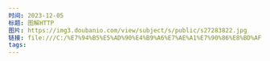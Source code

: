```yaml
---
时间: 2023-12-05
标题: 图解HTTP
图片: https://img3.doubanio.com/view/subject/s/public/s27283822.jpg
链接: file:///C:/%E7%94%B5%E5%AD%90%E4%B9%A6%E7%AE%A1%E7%90%86%E8%BD%AF%E4%BB%B6/%E8%AE%A1%E7%AE%97%E6%9C%BA_%E7%9C%8B%E5%AE%8C%E7%9A%84/[Ri%20]Shang%20Ye/Tu%20Jie%20HTTP%20(Tu%20Ling%20Cheng%20Xu%20She%20Ji%20(42)/Tu%20Jie%20HTTP%20(Tu%20Ling%20Cheng%20Xu%20S%20-%20[Ri%20]Shang%20Ye.pdf
tags:
---
```




